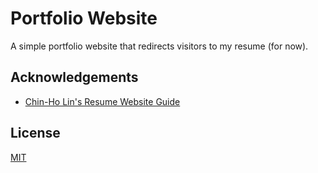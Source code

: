 # Portfolio Website

A simple portfolio website that redirects visitors to my resume (for now).

## Acknowledgements

- [Chin-Ho Lin's Resume Website Guide](https://chinholin.com/blog/display-your-resume-pdf-on-github-pages)

## License

[MIT](https://choosealicense.com/licenses/mit/)